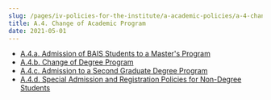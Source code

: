 ```yaml
---
slug: /pages/iv-policies-for-the-institute/a-academic-policies/a-4-change-of-academic-program
title: A.4. Change of Academic Program
date: 2021-05-01
---
```

* [A.4.a. Admission of BAIS Students to a Master's Program](/pages/iv-policies-for-the-institute/a-academic-policies/a-4-change-of-academic-program/a-4-a-admission-of-bais-students-to-a-master-s-program)
* [A.4.b. Change of Degree Program](/pages/iv-policies-for-the-institute/a-academic-policies/a-4-change-of-academic-program/a-4-b-change-of-degree-program)
* [A.4.c. Admission to a Second Graduate Degree Program](/pages/iv-policies-for-the-institute/a-academic-policies/a-4-change-of-academic-program/a-4-c-change-of-degree-program)
* [A.4.d. Special Admission and Registration Policies for Non-Degree Students](/pages/iv-policies-for-the-institute/a-academic-policies/a-4-change-of-academic-program/a-4-d-special-admission-and-registration-policies-for-non-degree-students)
